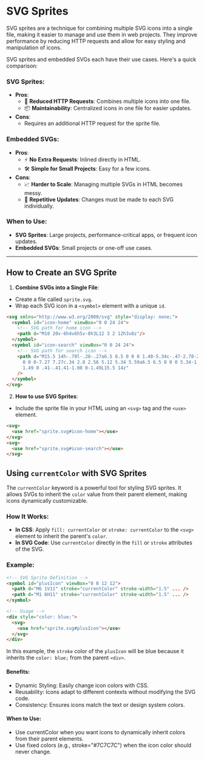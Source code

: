 # SVG Sprites

SVG sprites are a technique for combining multiple SVG icons into a single file, making it easier to manage and use them in web projects. They improve performance by reducing HTTP requests and allow for easy styling and manipulation of icons.

SVG sprites and embedded SVGs each have their use cases. Here's a quick comparison:

### SVG Sprites:
- **Pros**:
  - 🚀 **Reduced HTTP Requests**: Combines multiple icons into one file.
  - 📦 **Maintainability**: Centralized icons in one file for easier updates.
- **Cons**:
  - Requires an additional HTTP request for the sprite file.

### Embedded SVGs:
- **Pros**:
  - ⚡ **No Extra Requests**: Inlined directly in HTML.
  - 🛠️ **Simple for Small Projects**: Easy for a few icons.
- **Cons**:
  - 📈 **Harder to Scale**: Managing multiple SVGs in HTML becomes messy.
  - 🔄 **Repetitive Updates**: Changes must be made to each SVG individually.

### When to Use:
- **SVG Sprites**: Large projects, performance-critical apps, or frequent icon updates.
- **Embedded SVGs**: Small projects or one-off use cases.

---

## How to Create an SVG Sprite

1. **Combine SVGs into a Single File**:
  - Create a file called `sprite.svg`.
  - Wrap each SVG icon in a `<symbol>` element with a unique `id`.

  ```html
  <svg xmlns="http://www.w3.org/2000/svg" style="display: none;">
    <symbol id="icon-home" viewBox="0 0 24 24">
      <!-- SVG path for home icon -->
      <path d="M10 20v-6h4v6h5v-8h3L12 3 2 12h3v8z"/>
    </symbol>
    <symbol id="icon-search" viewBox="0 0 24 24">
      <!-- SVG path for search icon -->
      <path d="M15.5 14h-.79l-.28-.27a6.5 6.5 0 0 0 1.48-5.34c-.47-2.78-2.79-5-5.59-5.34a6.505 6.505 
        0 0 0-7.27 7.27c.34 2.8 2.56 5.12 5.34 5.59a6.5 6.5 0 0 0 5.34-1.48l.27.28v.79l4.25 4.25c.41.41 1.08.41
        1.49 0 .41-.41.41-1.08 0-1.49L15.5 14z"
      />
    </symbol>
  </svg>
  ```

2. **How to use SVG Sprites**:
  - Include the sprite file in your HTML using an `<svg>` tag and the `<use>` element.

  ```html
  <svg>
    <use href="sprite.svg#icon-home"></use>
  </svg>
  <svg>
    <use href="sprite.svg#icon-search"></use>
  </svg>
  ```


## Using `currentColor` with SVG Sprites

The `currentColor` keyword is a powerful tool for styling SVG sprites. 
It allows SVGs to inherit the `color` value from their parent element, making icons dynamically customizable.

### How It Works:
- **In CSS**: Apply `fill: currentColor` or `stroke: currentColor` to the `<svg>` element to inherit the parent's `color`.
- **In SVG Code**: Use `currentColor` directly in the `fill` or `stroke` attributes of the SVG.

### Example:
```html
<!-- SVG Sprite Definition -->
<symbol id="plusIcon" viewBox="0 0 12 12">
  <path d="M6 1V11" stroke="currentColor" stroke-width="1.5" ... />
  <path d="M1 6H11" stroke="currentColor" stroke-width="1.5" ... />
</symbol>

<!-- Usage -->
<div style="color: blue;">
  <svg>
    <use href="sprite.svg#plusIcon"></use>
  </svg>
</div>
```

In this example, the `stroke` color of the `plusIcon` will be blue because it inherits the `color: blue;` from the parent `<div>`.

#### Benefits:
  - Dynamic Styling: Easily change icon colors with CSS.
  - Reusability: Icons adapt to different contexts without modifying the SVG code.
  - Consistency: Ensures icons match the text or design system colors.

#### When to Use:
  - Use currentColor when you want icons to dynamically inherit colors from their parent elements.
  - Use fixed colors (e.g., stroke="#7C7C7C") when the icon color should never change.

